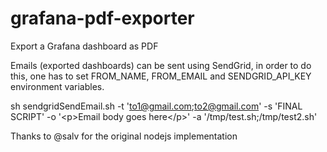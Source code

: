 # grafana-pdf-exporter
Export a Grafana dashboard as PDF

Emails (exported dashboards) can be sent using SendGrid, in order to do this, one has to set FROM_NAME, FROM_EMAIL and SENDGRID_API_KEY environment variables.  

sh sendgridSendEmail.sh -t 'to1@gmail.com;to2@gmail.com'  -s 'FINAL SCRIPT' -o '\<p\>Email body goes here\<\/p\>' -a '/tmp/test.sh;/tmp/test2.sh'

Thanks to @salv for the original nodejs implementation


